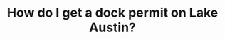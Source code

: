 ---
title: "How do I get a dock permit on Lake Austin?"
description: "We make dreams about engineered site plans reality."
draft: false
bg_image: "images/feature-bg.jpg"
---